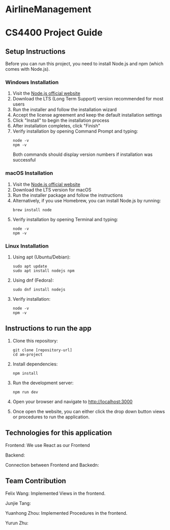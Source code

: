 # AirlineManagement

# CS4400 Project Guide

## Setup Instructions

Before you can run this project, you need to install Node.js and npm (which comes with Node.js).

### Windows Installation
1. Visit the [Node.js official website](https://nodejs.org/)
2. Download the LTS (Long Term Support) version recommended for most users
3. Run the installer and follow the installation wizard
4. Accept the license agreement and keep the default installation settings
5. Click "Install" to begin the installation process
6. After installation completes, click "Finish"
7. Verify installation by opening Command Prompt and typing:
   ```
   node -v
   npm -v
   ```
   Both commands should display version numbers if installation was successful

### macOS Installation
1. Visit the [Node.js official website](https://nodejs.org/)
2. Download the LTS version for macOS
3. Run the installer package and follow the instructions
4. Alternatively, if you use Homebrew, you can install Node.js by running:
   ```
   brew install node
   ```
5. Verify installation by opening Terminal and typing:
   ```
   node -v
   npm -v
   ```

### Linux Installation
1. Using apt (Ubuntu/Debian):
   ```
   sudo apt update
   sudo apt install nodejs npm
   ```

2. Using dnf (Fedora):
   ```
   sudo dnf install nodejs
   ```

3. Verify installation:
   ```
   node -v
   npm -v
   ```

## Instructions to run the app

1. Clone this repository:
   ```
   git clone [repository-url]
   cd am-project
   ```

2. Install dependencies:
   ```
   npm install
   ```

3. Run the development server:
   ```
   npm run dev
   ```

4. Open your browser and navigate to [http://localhost:3000](http://localhost:3000)

5. Once open the website, you can either click the drop down button views or procedures to run the application.

## Technologies for this application
Frontend: We use React as our Frontend

Backend: 

Connection between Frontend and Backedn:

## Team Contribution
Felix Wang: Implemented Views in the frontend.

Junjie Tang: 

Yuanhong Zhou: Implemented Procedures in the frontend.

Yurun Zhu:

